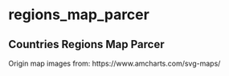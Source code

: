 # regions_map_parcer

<h2>Countries Regions Map Parcer</h2>
Origin map images from: https://www.amcharts.com/svg-maps/
